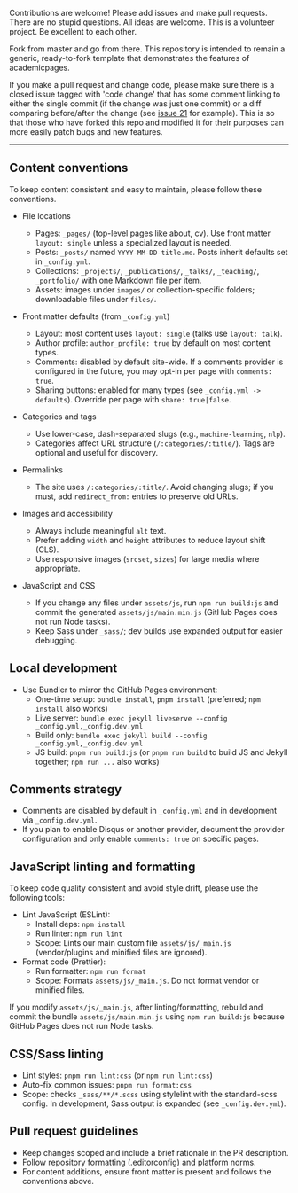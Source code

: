 Contributions are welcome! Please add issues and make pull requests. There are no stupid questions. All ideas are welcome. This is a volunteer project. Be excellent to each other.

Fork from master and go from there. This repository is intended to remain a generic, ready-to-fork template that demonstrates the features of academicpages.

If you make a pull request and change code, please make sure there is a closed issue tagged with 'code change' that has some comment linking to either the single commit (if the change was just one commit) or a diff comparing before/after the change (see [issue 21](https://github.com/academicpages/academicpages.github.io/issues/21) for example). This is so that those who have forked this repo and modified it for their purposes can more easily patch bugs and new features.

---

## Content conventions

To keep content consistent and easy to maintain, please follow these conventions.

- File locations
  - Pages: `_pages/` (top-level pages like about, cv). Use front matter `layout: single` unless a specialized layout is needed.
  - Posts: `_posts/` named `YYYY-MM-DD-title.md`. Posts inherit defaults set in `_config.yml`.
  - Collections: `_projects/`, `_publications/`, `_talks/`, `_teaching/`, `_portfolio/` with one Markdown file per item.
  - Assets: images under `images/` or collection-specific folders; downloadable files under `files/`.

- Front matter defaults (from `_config.yml`)
  - Layout: most content uses `layout: single` (talks use `layout: talk`).
  - Author profile: `author_profile: true` by default on most content types.
  - Comments: disabled by default site-wide. If a comments provider is configured in the future, you may opt-in per page with `comments: true`.
  - Sharing buttons: enabled for many types (see `_config.yml -> defaults`). Override per page with `share: true|false`.

- Categories and tags
  - Use lower-case, dash-separated slugs (e.g., `machine-learning`, `nlp`).
  - Categories affect URL structure (`/:categories/:title/`). Tags are optional and useful for discovery.

- Permalinks
  - The site uses `/:categories/:title/`. Avoid changing slugs; if you must, add `redirect_from:` entries to preserve old URLs.

- Images and accessibility
  - Always include meaningful `alt` text.
  - Prefer adding `width` and `height` attributes to reduce layout shift (CLS).
  - Use responsive images (`srcset`, `sizes`) for large media where appropriate.

- JavaScript and CSS
  - If you change any files under `assets/js`, run `npm run build:js` and commit the generated `assets/js/main.min.js` (GitHub Pages does not run Node tasks).
  - Keep Sass under `_sass/`; dev builds use expanded output for easier debugging.

## Local development

- Use Bundler to mirror the GitHub Pages environment:
  - One-time setup: `bundle install`, `pnpm install` (preferred; `npm install` also works)
  - Live server: `bundle exec jekyll liveserve --config _config.yml,_config.dev.yml`
  - Build only: `bundle exec jekyll build --config _config.yml,_config.dev.yml`
  - JS build: `pnpm run build:js` (or `pnpm run build` to build JS and Jekyll together; `npm run ...` also works)

## Comments strategy

- Comments are disabled by default in `_config.yml` and in development via `_config.dev.yml`.
- If you plan to enable Disqus or another provider, document the provider configuration and only enable `comments: true` on specific pages.

## JavaScript linting and formatting

To keep code quality consistent and avoid style drift, please use the following tools:

- Lint JavaScript (ESLint):
  - Install deps: `npm install`
  - Run linter: `npm run lint`
  - Scope: Lints our main custom file `assets/js/_main.js` (vendor/plugins and minified files are ignored).
- Format code (Prettier):
  - Run formatter: `npm run format`
  - Scope: Formats `assets/js/_main.js`. Do not format vendor or minified files.

If you modify `assets/js/_main.js`, after linting/formatting, rebuild and commit the bundle `assets/js/main.min.js` using `npm run build:js` because GitHub Pages does not run Node tasks.

## CSS/Sass linting

- Lint styles: `pnpm run lint:css` (or `npm run lint:css`)
- Auto-fix common issues: `pnpm run format:css`
- Scope: checks `_sass/**/*.scss` using stylelint with the standard-scss config. In development, Sass output is expanded (see `_config.dev.yml`).

## Pull request guidelines

- Keep changes scoped and include a brief rationale in the PR description.
- Follow repository formatting (.editorconfig) and platform norms.
- For content additions, ensure front matter is present and follows the conventions above.
